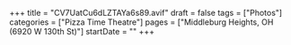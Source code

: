 +++
title = "CV7UatCu6dLZTAYa6s89.avif"
draft = false
tags = ["Photos"]
categories = ["Pizza Time Theatre"]
pages = ["Middleburg Heights, OH (6920 W 130th St)"]
startDate = ""
+++
